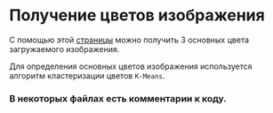 # Получение цветов изображения

С помощью этой [страницы](https://andrenazar.github.io/coLimg) можно получить 3 основных цвета загружаемого изображения.

Для определения основных цветов изображения используется алгоритм кластеризации цветов `K-Means`.

### В некоторых файлах есть комментарии к коду.
